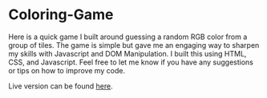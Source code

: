 # Coloring-Game
Here is a quick game I built around guessing a random RGB color from a group of tiles. The game is simple but gave me an engaging way to sharpen my skills with Javascript and DOM Manipulation. I built this using HTML, CSS, and Javascript. Feel free to let me know if you have any suggestions or tips on how to improve my code.

Live version can be found [here](https://jenktam.github.io/Color-Game/).
